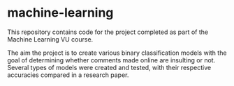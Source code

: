 # machine-learning

This repository contains code for the project completed as part of the Machine Learning VU course.

The aim the project is to create various binary classification models with the goal of determining whether comments made online are insulting or not. Several types of models were created and tested, with their respective accuracies compared in a research paper.
